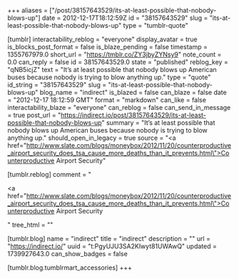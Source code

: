 +++
aliases = ["/post/38157643529/its-at-least-possible-that-nobody-blows-up"]
date = 2012-12-17T18:12:59Z
id = "38157643529"
slug = "its-at-least-possible-that-nobody-blows-up"
type = "tumblr-quote"

[tumblr]
interactability_reblog = "everyone"
display_avatar = true
is_blocks_post_format = false
is_blaze_pending = false
timestamp = 1355767979.0
short_url = "https://tmblr.co/ZY3jbyZYNsy9"
note_count = 0.0
can_reply = false
id = 38157643529.0
state = "published"
reblog_key = "qNB5icjZ"
text = "It’s at least possible that nobody blows up American buses because nobody is trying to blow anything up."
type = "quote"
id_string = "38157643529"
slug = "its-at-least-possible-that-nobody-blows-up"
blog_name = "indirect"
is_blazed = false
can_blaze = false
date = "2012-12-17 18:12:59 GMT"
format = "markdown"
can_like = false
interactability_blaze = "everyone"
can_reblog = false
can_send_in_message = true
post_url = "https://indirect.io/post/38157643529/its-at-least-possible-that-nobody-blows-up"
summary = "It’s at least possible that nobody blows up American buses because nobody is trying to blow anything up."
should_open_in_legacy = true
source = "<a href=\"http://www.slate.com/blogs/moneybox/2012/11/20/counterproductive_airport_security_does_tsa_cause_more_deaths_than_it_prevents.html\">Counterproductive Airport Security</a>"

[tumblr.reblog]
comment = "<p><a href=\"http://www.slate.com/blogs/moneybox/2012/11/20/counterproductive_airport_security_does_tsa_cause_more_deaths_than_it_prevents.html\">Counterproductive Airport Security</a></p>"
tree_html = ""

[tumblr.blog]
name = "indirect"
title = "indirect"
description = ""
url = "https://indirect.io/"
uuid = "t:PgyUJU3SA2Klwyt81UWAwQ"
updated = 1739927643.0
can_show_badges = false

[tumblr.blog.tumblrmart_accessories]
+++
